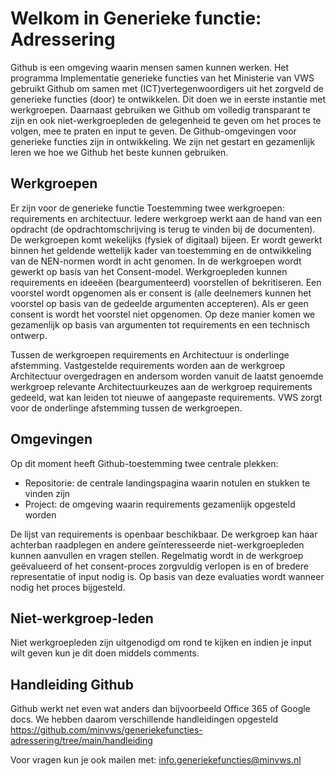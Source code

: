 # Welkom in Generieke functie: Adressering
Github is een omgeving waarin mensen samen kunnen werken. Het programma Implementatie generieke functies van het Ministerie van VWS gebruikt Github om samen met (ICT)vertegenwoordigers uit het zorgveld de generieke functies (door) te ontwikkelen. Dit doen we in eerste instantie met werkgroepen. Daarnaast gebruiken we Github om volledig transparant te zijn en ook niet-werkgroepleden de gelegenheid te geven om het proces te volgen, mee te praten en input te geven. De Github-omgevingen voor generieke functies zijn in ontwikkeling. We zijn net gestart en gezamenlijk leren we hoe we Github het beste kunnen gebruiken.

## Werkgroepen
Er zijn voor de generieke functie Toestemming twee werkgroepen: requirements en architectuur. Iedere werkgroep werkt aan de hand van een opdracht (de opdrachtomschrijving is terug te vinden bij de documenten).
De werkgroepen komt wekelijks (fysiek of digitaal) bijeen. Er wordt gewerkt binnen het geldende wettelijk kader van toestemming en de ontwikkeling van de NEN-normen wordt in acht genomen. In de werkgroepen wordt gewerkt op basis van het Consent-model. Werkgroepleden kunnen requirements en ideeëen (beargumenteerd) voorstellen of bekritiseren. Een voorstel wordt opgenomen als er consent is (alle deelnemers kunnen het voorstel op basis van de gedeelde argumenten accepteren). Als er geen consent is wordt het voorstel niet opgenomen. Op deze manier komen we gezamenlijk op basis van argumenten tot requirements en een technisch ontwerp. 

Tussen de werkgroepen requirements en Architectuur is onderlinge afstemming. Vastgestelde requirements worden aan de werkgroep Architectuur overgedragen en andersom worden vanuit de laatst genoemde werkgroep  relevante Architectuurkeuzes aan de werkgroep requirements gedeeld, wat kan leiden tot nieuwe of aangepaste requirements. VWS zorgt voor de onderlinge afstemming tussen de werkgroepen.

## Omgevingen
Op dit moment heeft Github-toestemming twee centrale plekken:
- Repositorie: de centrale landingspagina waarin notulen en stukken te vinden zijn
- Project: de omgeving waarin requirements gezamenlijk opgesteld worden

De lijst van requirements is openbaar beschikbaar. De werkgroep kan haar achterban raadplegen en andere geïnteresseerde niet-werkgroepleden kunnen aanvullen en vragen stellen. Regelmatig wordt in de werkgroep geëvalueerd of het consent-proces zorgvuldig verlopen is en of bredere representatie of input nodig is. Op basis van deze evaluaties wordt wanneer nodig het proces bijgesteld.

## Niet-werkgroep-leden
Niet werkgroepleden zijn uitgenodigd om rond te kijken  en indien je input wilt geven kun je dit doen middels comments. 

## Handleiding Github
Github werkt net even wat anders dan bijvoorbeeld Office 365 of Google docs. We hebben daarom verschillende handleidingen opgesteld 
https://github.com/minvws/generiekefuncties-adressering/tree/main/handleiding

Voor vragen kun je ook mailen met: info.generiekefuncties@minvws.nl 

